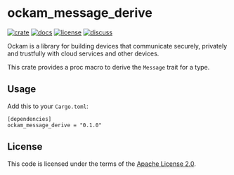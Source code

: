 # ockam_message_derive

[![crate][crate-image]][crate-link]
[![docs][docs-image]][docs-link]
[![license][license-image]][license-link]
[![discuss][discuss-image]][discuss-link]

Ockam is a library for building devices that communicate securely, privately
and trustfully with cloud services and other devices.

This crate provides a proc macro to derive the `Message` trait for a type.

## Usage

Add this to your `Cargo.toml`:

```
[dependencies]
ockam_message_derive = "0.1.0"
```

## License

This code is licensed under the terms of the [Apache License 2.0][license-link].

[crate-image]: https://img.shields.io/crates/v/ockam_message_derive.svg
[crate-link]: https://crates.io/crates/ockam_message_derive

[docs-image]: https://docs.rs/ockam_message_derive/badge.svg
[docs-link]: https://docs.rs/ockam_message_derive

[license-image]: https://img.shields.io/badge/License-Apache%202.0-green.svg
[license-link]: https://github.com/ockam-network/ockam/blob/HEAD/LICENSE

[discuss-image]: https://img.shields.io/badge/Discuss-Github%20Discussions-ff70b4.svg
[discuss-link]: https://github.com/ockam-network/ockam/discussions

